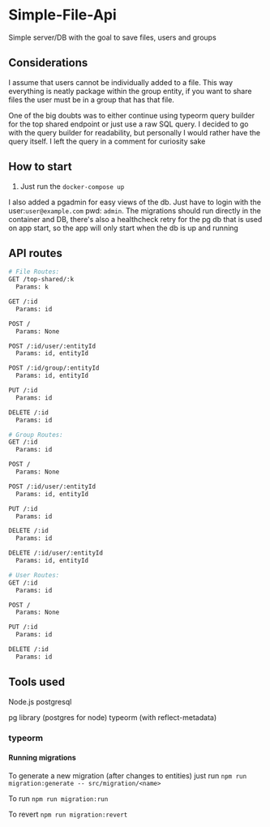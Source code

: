 # Simple-File-Api

Simple server/DB with the goal to save files, users and groups

## Considerations

I assume that users cannot be individually added to a file. This way everything is neatly package within the group entity, if you want to share files the user must be in a group that has that file.

One of the big doubts was to either continue using typeorm query builder for the top shared endpoint or just use a raw SQL query. I decided
to go with the query builder for readability, but personally I would rather have the query itself. I left the query in a comment for curiosity sake

## How to start

1. Just run the `docker-compose up`

I also added a pgadmin for easy views of the db. Just have to login with the user:`user@example.com`  pwd: `admin`. 
The migrations should run directly in the container and DB, there's also a healthcheck retry for the pg db that is used on app start, so the app will only start when the db is up and running

## API routes

```bash
# File Routes:
GET /top-shared/:k
  Params: k

GET /:id
  Params: id

POST /
  Params: None

POST /:id/user/:entityId
  Params: id, entityId

POST /:id/group/:entityId
  Params: id, entityId

PUT /:id
  Params: id

DELETE /:id
  Params: id

# Group Routes:
GET /:id
  Params: id

POST /
  Params: None

POST /:id/user/:entityId
  Params: id, entityId

PUT /:id
  Params: id

DELETE /:id
  Params: id

DELETE /:id/user/:entityId
  Params: id, entityId

# User Routes:
GET /:id
  Params: id

POST /
  Params: None

PUT /:id
  Params: id

DELETE /:id
  Params: id
```

## Tools used

Node.js
postgresql

pg library (postgres for node)
typeorm (with reflect-metadata)

### typeorm

#### Running migrations

To generate a new migration (after changes to entities) just run `npm run migration:generate -- src/migration/<name>`

To run `npm run migration:run`

To revert `npm run migration:revert`

